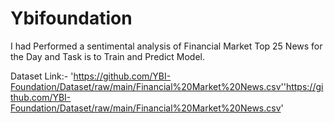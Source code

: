 # Ybifoundation
I had Performed a sentimental analysis of Financial Market Top 25 News for the Day and Task is to Train and Predict Model.

Dataset Link:-
'https://github.com/YBI-Foundation/Dataset/raw/main/Financial%20Market%20News.csv''https://github.com/YBI-Foundation/Dataset/raw/main/Financial%20Market%20News.csv'

